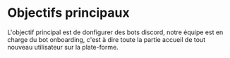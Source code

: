 # Objectifs principaux

L'objectif principal est de donfigurer des bots discord, notre équipe est en charge du bot onboarding, c'est à dire toute la partie accueil de tout nouveau utilisateur sur la plate-forme.